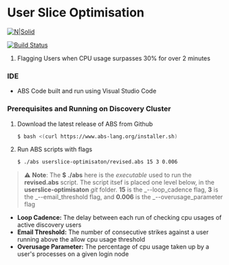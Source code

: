# User Slice Optimisation

[![N|Solid](https://cldup.com/dTxpPi9lDf.thumb.png)](https://nodesource.com/products/nsolid)

[![Build Status](https://travis-ci.org/joemccann/dillinger.svg?branch=master)](https://travis-ci.org/joemccann/dillinger)

1. Flagging Users when CPU usage surpasses 30% for over 2 minutes

### IDE 

* ABS Code built and run using Visual Studio Code 

### Prerequisites and Running on Discovery Cluster

1. Download the latest release of ABS from Github
    ```sh
    $ bash <(curl https://www.abs-lang.org/installer.sh)
    ```

2. Run ABS scripts with flags
    ```sh
    $ ./abs userslice-optimisaton/revised.abs 15 3 0.006
    ```
    
> :warning: **Note**: The **$ ./abs** here is the _executable_ used to run the **revised.abs** script. The script itsef is placed one level below, in the **userslice-optimisaton** _git_ folder. **15** is the _--loop_cadence flag, **3** is the _--email_threshold flag, and **0.006** is the _--overusage_parameter flag

* **Loop Cadence:** The delay between each run of checking cpu usages of active discovery users
* **Email Threshold:** The number of consecutive strikes against a user running above the allow cpu usage threshold
* **Overusage Parameter:** The percentage of cpu usage taken up by a user's processes on a given login node
